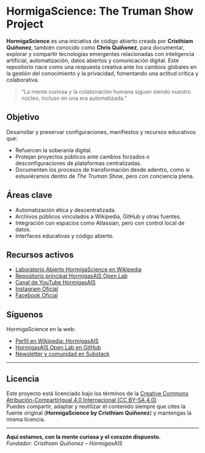 # HormigaScience: The Truman Show Project

**HormigaScience** es una iniciativa de código abierto creada por **Cristhiam Quiñonez**, también conocido como **Chris Quiñonez**, para documentar, explorar y compartir tecnologías emergentes relacionadas con inteligencia artificial, automatización, datos abiertos y comunicación digital. Este repositorio nace como una respuesta creativa ante los cambios globales en la gestión del conocimiento y la privacidad, fomentando una actitud crítica y colaborativa.

> “La mente curiosa y la colaboración humana siguen siendo nuestro núcleo, incluso en una era automatizada.”

## Objetivo

Desarrollar y preservar configuraciones, manifiestos y recursos educativos que:
- Refuercen la soberanía digital.
- Protejan proyectos públicos ante cambios forzados o desconfiguraciones de plataformas centralizadas.
- Documenten los procesos de transformación desde adentro, como si estuviéramos dentro de *The Truman Show*, pero con conciencia plena.

## Áreas clave

- Automatización ética y descentralizada.
- Archivos públicos vinculados a Wikipedia, GitHub y otras fuentes.
- Integración con espacios como Atlassian, pero con control local de datos.
- Interfaces educativas y código abierto.

## Recursos activos

- [Laboratorio Abierto HormigaScience en Wikipedia](https://en.wikipedia.org/wiki/User:HormigasaiS.A)
- [Repositorio principal HormigasAIS Open Lab](https://github.com/HormigasAIS)
- [Canal de YouTube HormigasAIS](https://www.youtube.com/@HormigasAIS)
- [Instagram Oficial](https://www.instagram.com/hormigasais)
- [Facebook Oficial](https://www.facebook.com/HormigasAIS)

## Síguenos

HormigaScience en la web:  
- [Perfil en Wikipedia: HormigasAIS](https://en.wikipedia.org/wiki/User:HormigasaiS.A)
- [HormigasAIS Open Lab en GitHub](https://github.com/HormigasAIS)  
- [Newsletter y comunidad en Substack](https://hormigasais.substack.com)

---

## Licencia

Este proyecto está licenciado bajo los términos de la [Creative Commons Atribución-CompartirIgual 4.0 Internacional (CC BY-SA 4.0)](LICENSE).  
Puedes compartir, adaptar y reutilizar el contenido siempre que cites la fuente original (**HormigaScience by Cristhiam Quiñonez**) y mantengas la misma licencia.

---

**Aquí estamos, con la mente curiosa y el corazón dispuesto.**  
*Fundador: Cristhiam Quiñonez – HormigasAIS*
